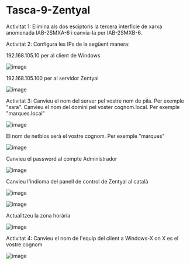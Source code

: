 # Tasca-9-Zentyal

Activitat 1: 
Elimina als dos esciptoris la tercera interficie de xarxa anomenada IAB-2SMXA-6 i canvia-la per  IAB-2SMXB-6.



Activitat 2:
Configura les IPs de la següent manera:

192.168.105.10 per al client de Windows

![image](https://github.com/user-attachments/assets/39dc05b8-010b-421a-998d-54eef77a36f9)

192.168.105.100 per al servidor Zentyal

![image](https://github.com/user-attachments/assets/a689afe9-06e2-4ccc-922d-3a6d67b3466f)


Activitat 3:
Canvieu el nom del server pel vostre nom de pila. Per exemple "sara".
Canvieu el nom del domini pel voster cognom.local. Per exemple "marques.local"

![image](https://github.com/user-attachments/assets/6708d827-e444-4ad4-b44c-37ae0adf64ef)

El nom de netbios serà el vostre cognom. Per exemple "marques"

![image](https://github.com/user-attachments/assets/a897ca3c-cac5-441d-8fee-6184796d1bcb)

Canvieu el password al compte Administrador

![image](https://github.com/user-attachments/assets/b4b6e572-d255-45a2-981e-7a36798012f9)

Canvieu l'indioma del panell de control de Zentyal al català 

![image](https://github.com/user-attachments/assets/cf81b2bc-58a2-4be8-ac5e-14c760d95380)

![image](https://github.com/user-attachments/assets/3963fe77-5779-467e-bcd3-8f1d389bcbcd)

Actualitzeu la zona horària

![image](https://github.com/user-attachments/assets/c105d855-81ec-424e-8b14-ce11d03e79ac)

Activitat 4:
Canvieu el nom de l'equip del client a Windows-X on X es el vostre cognom

![image](https://github.com/user-attachments/assets/28408896-1ca3-49d0-a428-89f7c02e2838)

